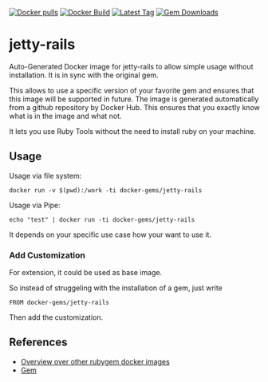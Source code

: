 [![Docker pulls](https://img.shields.io/docker/pulls/rubygem/jetty-rails.svg)](https://hub.docker.com/r/rubygem/jetty-rails/)
[![Docker Build](https://img.shields.io/docker/automated/rubygem/jetty-rails.svg)](https://hub.docker.com/r/rubygem/jetty-rails/)
[![Latest Tag](https://img.shields.io/github/tag/docker-rubygem/jetty-rails.svg)](https://hub.docker.com/r/rubygem/jetty-rails/)
[![Gem Downloads](https://img.shields.io/gem/dt/jetty-rails.svg)](https://rubygems.org/gems/jetty-rails/)
# jetty-rails

Auto-Generated Docker image for jetty-rails to allow simple usage without installation.
It is in sync with the original gem.

This allows to use a specific version of your favorite gem and ensures that this image will be supported in future.
The image is generated automatically from a github repository by Docker Hub.
This ensures that you exactly know what is in the image and what not.

It lets you use Ruby Tools without the need to install ruby on your machine.

## Usage

Usage via file system:

`docker run -v $(pwd):/work -ti docker-gems/jetty-rails`

Usage via Pipe:

`echo "test" | docker run -ti docker-gems/jetty-rails`

It depends on your specific use case how your want to use it.

### Add Customization

For extension, it could be used as base image.

So instead of struggeling with the installation of a gem, just write

`FROM docker-gems/jetty-rails`

Then add the customization.

## References

 - [Overview over other rubygem docker images](https://github.com/thinkbot/docker-rubygem)
 - [Gem](https://rubygems.org/gems/jetty-rails/)
